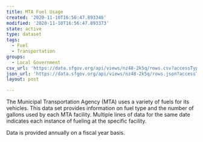 ```yaml
---
title: MTA Fuel Usage
created: '2020-11-10T16:56:47.893346'
modified: '2020-11-10T16:56:47.893373'
state: active
type: dataset
tags:
  - Fuel
  - Transportation
groups:
  - Local Government
csv_url: 'https://data.sfgov.org/api/views/nz48-2k5q/rows.csv?accessType=DOWNLOAD'
json_url: 'https://data.sfgov.org/api/views/nz48-2k5q/rows.json?accessType=DOWNLOAD'
layout: post

---
```

The Municipal Transportation Agency (MTA) uses a variety of fuels for its vehicles. This data set provides information on fuel type and the number of gallons used by each MTA facility. Multiple lines of data for the same date indicates each instance of fueling at the specific facility. 

Data is provided annually on a fiscal year basis.
